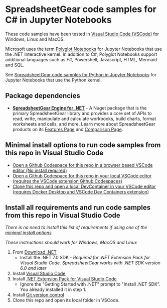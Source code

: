 # SpreadsheetGear code samples for C# in Jupyter Notebooks #

These code samples have been tested in [Visual Studio Code (VSCode)](https://code.visualstudio.com/) for Windows, Linux and MacOS.

Microsoft uses the term [Polyglot Notebooks](https://marketplace.visualstudio.com/items?itemName=ms-dotnettools.dotnet-interactive-vscode) for Jupyter Notebooks that use the .NET Interactive kernel. In addition to C#, Polyglot Notebooks support additional languages such as F#, Powershell, Javascript, HTML, Mermaid and SQL. 

See [SpreadsheetGear code samples for Python in Jupyter Notebooks](https://github.com/tracktownsoftware/SpreadsheetGearCodeSamples_JupyterPython) for Jupyter Notebooks that use the Python kernel. 

## Package dependencies ##
*   **[SpreadsheetGear Engine for .NET](https://www.nuget.org/packages/SpreadsheetGear/9.1.44-beta)** - A Nuget package that is the primary SpreadsheetGear library and provides a core set of APIs to read, write, manipulate and calculate workbooks, build charts, format worksheets and cells, and more. Learn more about SpreadsheetGear products on its [Features Page](https://www.spreadsheetgear.com/Products/Features) and [Comparison Page](https://www.spreadsheetgear.com/Products/Compare).

## Minimal install options to run code samples from this repo in Visual Studio Code ##
- [Open a Github Codespace for this repo in a browser based VSCode editor (No install required)](./docs/SampleCodeInVSCode.md#open-a-github-codespace-for-this-repo-in-a-browser-based-vscode-editor-no-install-required)
- [Open a Github Codespace for this repo in your local VSCode editor (requires the VSCode extension Github Codespaces)](./docs/SampleCodeInVSCode.md#open-a-github-codespace-for-this-repo-in-your-local-vscode-editor-requires-the-vscode-extension-github-codespaces)
- [Clone this repo and open a local DevContainer in your VSCode editor (requires Docker Desktop and VSCode Dev Containers extension)](./docs/SampleCodeInVSCode.md#clone-this-repo-and-open-a-local-devcontainer-in-your-vscode-editor-requires-docker-desktop-and-vscode-dev-containers-extension)

## Install all requirements and run code samples from this repo in Visual Studio Code ##

*There is no need to install this list of requirements if using one of the [minimal install options](#minimal-install-options-to-view-and-run-spreadsheetgear-code-samples-in-visual-studio-code).*

*These instructions should work for Windows, MacOS and Linux*

1. From [Download .NET](https://dotnet.microsoft.com/en-us/download)
    - Install the .NET 7.0 SDK - *Required for .NET Extension Pack for Visual Studio Code. SpreadsheetGear works with .NET SDK version 6.0 and later*
2. Install [Visual Studio Code](https://code.visualstudio.com/)
3. Install [.NET Extension Pack for Visual Studio Code](https://marketplace.visualstudio.com/items?itemName=ms-dotnettools.vscode-dotnet-pack)
    - Ignore the "Getting Started with .NET" prompt to "Install .NET SDK". You already installed it in step 1.
4. Install [Git version control](https://git-scm.com/download)
5. Clone this repo and open its local folder in VSCode.

